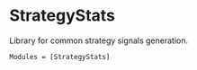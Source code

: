 # StrategyStats
Library for common strategy signals generation.

```@autodocs
Modules = [StrategyStats]
```

